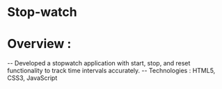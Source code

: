 # Stop-watch
# Overview : 
-- Developed a stopwatch application with start, stop, and reset functionality to
  track time intervals accurately.
-- Technologies : HTML5, CSS3, JavaScript
